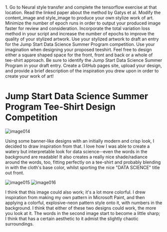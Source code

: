 
1\. Go to Neural style transfer and complete the tensorflow exercise at that location. Read the linked paper about the method by Gatys et al. Modify the content_image and style_image to produce your own stylize work of art. Minimize the number of epoch runs in order to output your produced image faster for review and consideration. Incorporate the total variation loss method in your script and increase the number of epochs to improve the quality of your stylized artwork. Use your stylized artwork to draft an entry for the Jump Start Data Science Summer Program competition. Use your imagination when designing your proposed teeshirt. Feel free to design either a square shaped space for the front, front and back or a whole of tee-shirt approach. Be sure to identify the Jump Start Data Science Summer Program in your draft entry. Create a GitHub pages site, upload your design, and provide a brief description of the inspiration you drew upon in order to create your work of art!

# Jump Start Data Science Summer Program Tee-Shirt Design Competition

![image014](https://github.com/dshuangg/responses/raw/master/image014.png)

Using some banner-like designs with an initially modern and crisp look, I decided to draw inspiration from that. I love how I was able to create a watery but interpretable look for data science--even the words in the background are readable! It also creates a really nice shade/radiance around the words, too, fitting perfectly on a tee-shirt and probably blending in with the cloth's base color, whilst sporting the nice "DATA SCIENCE" title out front.

![image015](https://github.com/dshuangg/responses/raw/master/image015.png)
![image016](https://github.com/dshuangg/responses/raw/master/image016.png)

I think that this image could also work; it's a lot more colorful. I drew inspiration from making my own pattern in Microsoft Paint, and then applying a colorful, explosive-neon pattern style onto it, with numbers in the background. I think that either of these two designs could work, the more you look at it. The words in the second image start to become a little sharp; I think that has a certain aesthetic to it admist the slightly chaotic surroundings.
